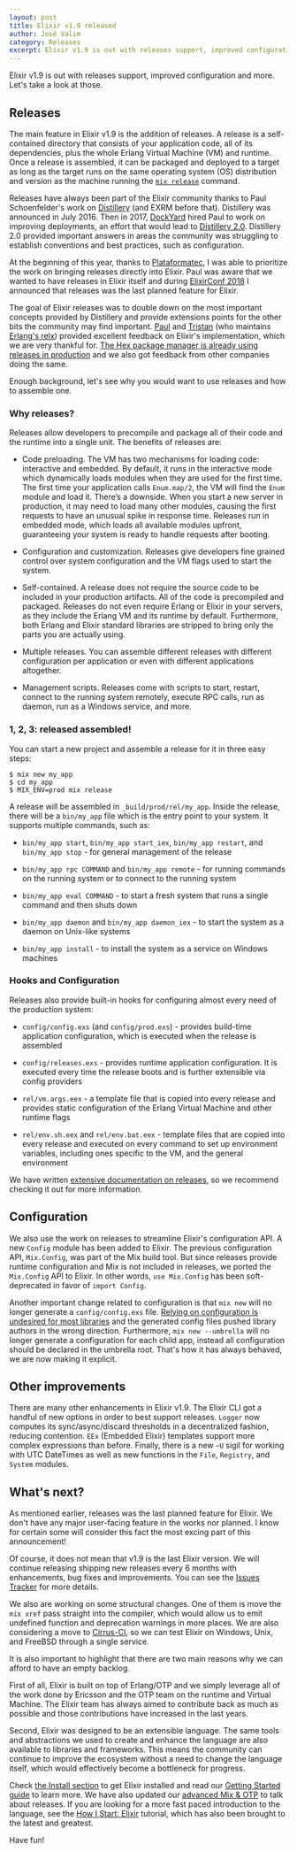 ```yaml
---
layout: post
title: Elixir v1.9 released
author: José Valim
category: Releases
excerpt: Elixir v1.9 is out with releases support, improved configuration and more.
---
```


Elixir v1.9 is out with releases support, improved configuration and more. Let's take a look at those.

## Releases

The main feature in Elixir v1.9 is the addition of releases. A release is a self-contained directory that consists of your application code, all of its dependencies, plus the whole Erlang Virtual Machine (VM) and runtime. Once a release is assembled, it can be packaged and deployed to a target as long as the target runs on the same operating system (OS) distribution and version as the machine running the [`mix release`](https://hexdocs.pm/mix/Mix.Tasks.Release.html) command.

Releases have always been part of the Elixir community thanks to Paul Schoenfelder's work on [Distillery](https://github.com/bitwalker/distillery) (and EXRM before that). Distillery was announced in July 2016. Then in 2017, [DockYard](https://dockyard.com/) hired Paul to work on improving deployments, an effort that would lead to [Distillery 2.0](https://dockyard.com/blog/2018/08/23/announcing-distillery-2-0). Distillery 2.0 provided important answers in areas the community was struggling to establish conventions and best practices, such as configuration.

At the beginning of this year, thanks to [Plataformatec](http://plataformatec.com.br/), I was able to prioritize the work on bringing releases directly into Elixir. Paul was aware that we wanted to have releases in Elixir itself and during [ElixirConf 2018](https://elixirconf.com) I announced that releases was the last planned feature for Elixir.

The goal of Elixir releases was to double down on the most important concepts provided by Distillery and provide extensions points for the other bits the community may find important. [Paul](http://github.com/bitwalker/) and [Tristan](https://github.com/tsloughter) (who maintains [Erlang's relx](https://github.com/erlware/relx)) provided excellent feedback on Elixir's implementation, which we are very thankful for. [The Hex package manager is already using releases in production](http://blog.plataformatec.com.br/2019/05/updating-hex-pm-to-use-elixir-releases/) and we also got feedback from other companies doing the same.

Enough background, let's see why you would want to use releases and how to assemble one.

### Why releases?

Releases allow developers to precompile and package all of their code and the runtime into a single unit. The benefits of releases are:

  * Code preloading. The VM has two mechanisms for loading code: interactive and embedded. By default, it runs in the interactive mode which dynamically loads modules when they are used for the first time. The first time your application calls `Enum.map/2`, the VM will find the `Enum` module and load it. There’s a downside. When you start a new server in production, it may need to load many other modules, causing the first requests to have an unusual spike in response time. Releases run in embedded mode, which loads all available modules upfront, guaranteeing your system is ready to handle requests after booting.

  * Configuration and customization. Releases give developers fine grained control over system configuration and the VM flags used to start the system.

  * Self-contained. A release does not require the source code to be included in your production artifacts. All of the code is precompiled and packaged. Releases do not even require Erlang or Elixir in your servers, as they include the Erlang VM and its runtime by default. Furthermore, both Erlang and Elixir standard libraries are stripped to bring only the parts you are actually using.

  * Multiple releases. You can assemble different releases with different configuration per application or even with different applications altogether.

  * Management scripts. Releases come with scripts to start, restart, connect to the running system remotely, execute RPC calls, run as daemon, run as a Windows service, and more.

### 1, 2, 3: released assembled!

You can start a new project and assemble a release for it in three easy steps:

    $ mix new my_app
    $ cd my_app
    $ MIX_ENV=prod mix release

A release will be assembled in `_build/prod/rel/my_app`. Inside the release, there will be a `bin/my_app` file which is the entry point to your system. It supports multiple commands, such as:

  * `bin/my_app start`, `bin/my_app start_iex`, `bin/my_app restart`, and `bin/my_app stop` - for general management of the release

  * `bin/my_app rpc COMMAND` and `bin/my_app remote` - for running commands on the running system or to connect to the running system

  * `bin/my_app eval COMMAND` - to start a fresh system that runs a single command and then shuts down

  * `bin/my_app daemon` and `bin/my_app daemon_iex` - to start the system as a daemon on Unix-like systems

  * `bin/my_app install` - to install the system as a service on Windows machines

### Hooks and Configuration

Releases also provide built-in hooks for configuring almost every need of the production system:

  * `config/config.exs` (and `config/prod.exs`) - provides build-time application configuration, which is executed when the release is assembled

  * `config/releases.exs` - provides runtime application configuration. It is executed every time the release boots and is further extensible via config providers

  * `rel/vm.args.eex` - a template file that is copied into every release and provides static configuration of the Erlang Virtual Machine and other runtime flags

  * `rel/env.sh.eex` and `rel/env.bat.eex` - template files that are copied into every release and executed on every command to set up environment variables, including ones specific to the VM, and the general environment

We have written [extensive documentation on releases](https://hexdocs.pm/mix/Mix.Tasks.Release.html), so we recommend checking it out for more information.

## Configuration

We also use the work on releases to streamline Elixir's configuration API. A new `Config` module has been added to Elixir. The previous configuration API, `Mix.Config`, was part of the Mix build tool. But since releases provide runtime configuration and Mix is not included in releases, we ported the `Mix.Config` API to Elixir. In other words, `use Mix.Config` has been soft-deprecated in favor of `import Config`.

Another important change related to configuration is that `mix new` will no longer generate a `config/config.exs` file. [Relying on configuration is undesired for most libraries](https://hexdocs.pm/elixir/library-guidelines.html#avoid-application-configuration) and the generated config files pushed library authors in the wrong direction. Furthermore, `mix new --umbrella` will no longer generate a configuration for each child app, instead all configuration should be declared in the umbrella root. That's how it has always behaved, we are now making it explicit.

## Other improvements

There are many other enhancements in Elixir v1.9. The Elixir CLI got a handful of new options in order to best support releases. `Logger` now computes its sync/async/discard thresholds in a decentralized fashion, reducing contention. `EEx` (Embedded Elixir) templates support more complex expressions than before. Finally, there is a new `~U` sigil for working with UTC DateTimes as well as new functions in the `File`, `Registry`, and `System` modules.

## What's next?

As mentioned earlier, releases was the last planned feature for Elixir. We don't have any major user-facing feature in the works nor planned. I know for certain some will consider this fact the most excing part of this announcement!

Of course, it does not mean that v1.9 is the last Elixir version. We will continue releasing shipping new releases every 6 months with enhancements, bug fixes and improvements. You can see the [Issues Tracker](http://github.com/elixir-lang/elixir/issues) for more details.

We also are working on some structural changes. One of them is move the `mix xref` pass straight into the compiler, which would allow us to emit undefined function and deprecation warnings in more places. We are also considering a move to [Cirrus-CI](https://cirrus-ci.org/), so we can test Elixir on Windows, Unix, and FreeBSD through a single service.

It is also important to highlight that there are two main reasons why we can afford to have an empty backlog.

First of all, Elixir is built on top of Erlang/OTP and we simply leverage all of the work done by Ericsson and the OTP team on the runtime and Virtual Machine. The Elixir team has always aimed to contribute back as much as possible and those contributions have increased in the last years.

Second, Elixir was designed to be an extensible language. The same tools and abstractions we used to create and enhance the language are also available to libraries and frameworks. This means the community can continue to improve the ecosystem without a need to change the language itself, which would effectively become a bottleneck for progress.

Check [the Install section](/install.html) to get Elixir installed and read our [Getting Started guide](http://elixir-lang.org/getting-started/introduction.html) to learn more. We have also updated our [advanced Mix & OTP](https://elixir-lang.org/getting-started/mix-otp/introduction-to-mix.html) to talk about releases. If you are looking for a more fast paced introduction to the language, see the [How I Start: Elixir](http://howistart.org/posts/elixir/1/index.html) tutorial, which has also been brought to the latest and greatest.

Have fun!
